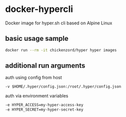 # docker-hypercli
Docker image for hyper.sh cli based on Alpine Linux

## basic usage sample


```sh
docker run --rm -it chickenzord/hyper hyper images
```

## additional run arguments

auth using config from host

```
-v $HOME/.hyper/config.json:/root/.hyper/config.json
```

auth via environment variables

```sh
-e HYPER_ACCESS=my-hyper-access-key
-e HYPER_SECRET=my-hyper-secret-key
```

